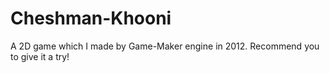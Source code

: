 # Cheshman-Khooni
A 2D game which I made by Game-Maker engine in 2012.
Recommend you to give it a try!
